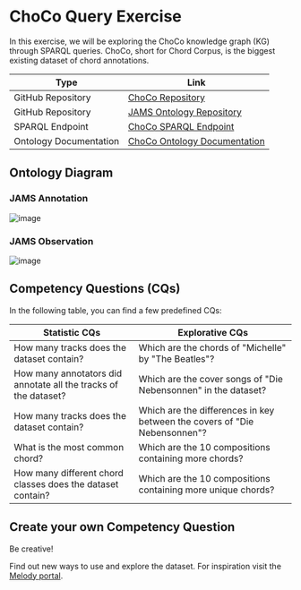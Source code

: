 # ChoCo Query Exercise

In this exercise, we will be exploring the ChoCo knowledge graph (KG) through SPARQL queries. ChoCo, short for Chord Corpus, is the biggest existing dataset of chord annotations.

| **Type**               | **Link** |
|------------------------|----------|
| GitHub Repository      | [ChoCo Repository](https://github.com/smashub/choco)         |
| GitHub Repository      | [JAMS Ontology Repository](https://github.com/polifonia-project/jams-ontology)      |
| SPARQL Endpoint        | [ChoCo SPARQL Endpoint](https://polifonia.disi.unibo.it/choco/sparql)         |
| Ontology Documentation | [ChoCo Ontology Documentation](https://polifonia-project.github.io/jams-ontology/)         |

## Ontology Diagram

### JAMS Annotation

![image](https://github.com/andreamust/semantic-music-lecture/assets/44606182/ef6d0191-5f56-4fd3-901a-78ba6c3c74fb)

### JAMS Observation

![image](https://github.com/andreamust/semantic-music-lecture/assets/44606182/60a71f93-acc7-465c-acda-79ea12e6d2c3)


## Competency Questions (CQs)

In the following table, you can find a few predefined CQs:

| **Statistic CQs**                                               | **Explorative CQs**                                                       |
|-----------------------------------------------------------------|---------------------------------------------------------------------------|
| How many tracks does the dataset contain?                       | Which are the chords of "Michelle" by "The Beatles"?                      |
| How many annotators did annotate all the tracks of the dataset? | Which are the cover songs of "Die Nebensonnen" in the dataset?            |
| How many tracks does the dataset contain?                       | Which are the differences in key between the covers of "Die Nebensonnen"? |
| What is the most common chord?                                  | Which are the 10 compositions containing more chords?                     |
| How many different chord classes does the dataset contain?      | Which are the 10 compositions containing more unique chords?              |

## Create your own Competency Question

Be creative! 

Find out new ways to use and explore the dataset.
For inspiration visit the [Melody portal](https://projects.dharc.unibo.it/melody/).
